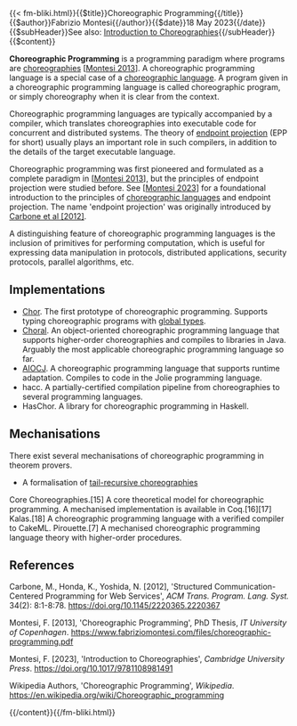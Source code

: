 <!-- --> {{< fm-bliki.html}}{{$title}}Choreographic Programming{{/title}}{{$author}}Fabrizio Montesi{{/author}}{{$date}}18 May 2023{{/date}}{{$subHeader}}See also: <a href="/introduction-to-choreographies">Introduction to Choreographies</a>{{/subHeader}}{{$content}}

**Choreographic Programming** is a programming paradigm where programs are [choreographies](Choreographies) [[Montesi 2013](#M13p)].
A choreographic programming language is a special case of a [choreographic language](ChoreographicLanguage).
A program given in a choreographic programming language is called choreographic program, or simply choreography when it is clear from the context.

Choreographic programming languages are typically accompanied by a compiler, which translates choreographies into executable code for concurrent and distributed systems. The theory of [endpoint projection](EndpointProjection) (EPP for short) usually plays an important role in such compilers, in addition to the details of the target executable language.

Choreographic programming was first pioneered and formulated as a complete paradigm in [[Montesi 2013](#M13p)], but the principles of endpoint projection were studied before. See [[Montesi 2023](#M23)] for a foundational introduction to the principles of [choreographic languages](ChoreographicLanguages) and endpoint projection.
The name 'endpoint projection' was originally introduced by [Carbone et al [2012]](#CHY12).

A distinguishing feature of choreographic programming languages is the inclusion of primitives for performing computation, which is useful for expressing data manipulation in protocols, distributed applications, security protocols, parallel algorithms, etc.

## Implementations

- [Chor](https://www.chor-lang.org/). The first prototype of choreographic programming. Supports typing choreographic programs with [global types](ChoreographicLanguage#GlobalType).
- [Choral](https://www.choral-lang.org). An object-oriented choreographic programming language that supports higher-order choreographies and compiles to libraries in Java. Arguably the most applicable choreographic programming language so far.
- [AIOCJ](http://www.cs.unibo.it/projects/jolie/aiocj.html). A choreographic programming language that supports runtime adaptation. Compiles to code in the Jolie programming language.
- hacc. A partially-certified compilation pipeline from choreographies to several programming languages.
- HasChor. A library for choreographic programming in Haskell.


## Mechanisations

There exist several mechanisations of choreographic programming in theorem provers.

- A formalisation of [tail-recursive choreographies](ChoreographicLanguage#TailRecursiveChoreographies)

Core Choreographies.[15] A core theoretical model for choreographic programming. A mechanised implementation is available in Coq.[16][17]
Kalas.[18] A choreographic programming language with a verified compiler to CakeML.
Pirouette.[7] A mechanised choreographic programming language theory with higher-order procedures.


## References
<a id="further-reading"></a>

<a id="CHY12"></a>Carbone, M., Honda, K., Yoshida, N. [2012],
'Structured Communication-Centered Programming for Web Services', _ACM Trans. Program. Lang. Syst._ 34(2): 8:1-8:78. <https://doi.org/10.1145/2220365.2220367>

<a id="M13p"></a>Montesi, F. [2013], 'Choreographic Programming', PhD Thesis, _IT University of Copenhagen_. <https://www.fabriziomontesi.com/files/choreographic-programming.pdf>

<a id="M23"></a>Montesi, F. [2023], 'Introduction to Choreographies', _Cambridge University Press_. <https://doi.org/10.1017/9781108981491>

Wikipedia Authors, 'Choreographic Programming', _Wikipedia_. <https://en.wikipedia.org/wiki/Choreographic_programming>

<!-- --> {{/content}}{{/fm-bliki.html}}